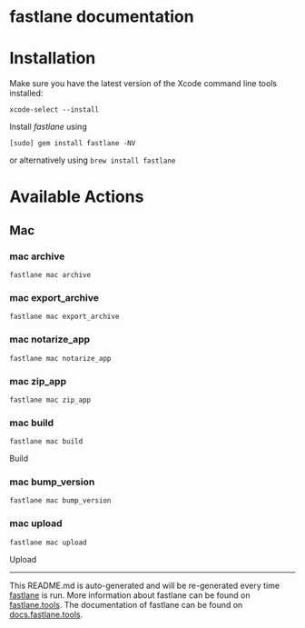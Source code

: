 fastlane documentation
================
# Installation

Make sure you have the latest version of the Xcode command line tools installed:

```
xcode-select --install
```

Install _fastlane_ using
```
[sudo] gem install fastlane -NV
```
or alternatively using `brew install fastlane`

# Available Actions
## Mac
### mac archive
```
fastlane mac archive
```

### mac export_archive
```
fastlane mac export_archive
```

### mac notarize_app
```
fastlane mac notarize_app
```

### mac zip_app
```
fastlane mac zip_app
```

### mac build
```
fastlane mac build
```
Build
### mac bump_version
```
fastlane mac bump_version
```

### mac upload
```
fastlane mac upload
```
Upload

----

This README.md is auto-generated and will be re-generated every time [fastlane](https://fastlane.tools) is run.
More information about fastlane can be found on [fastlane.tools](https://fastlane.tools).
The documentation of fastlane can be found on [docs.fastlane.tools](https://docs.fastlane.tools).
